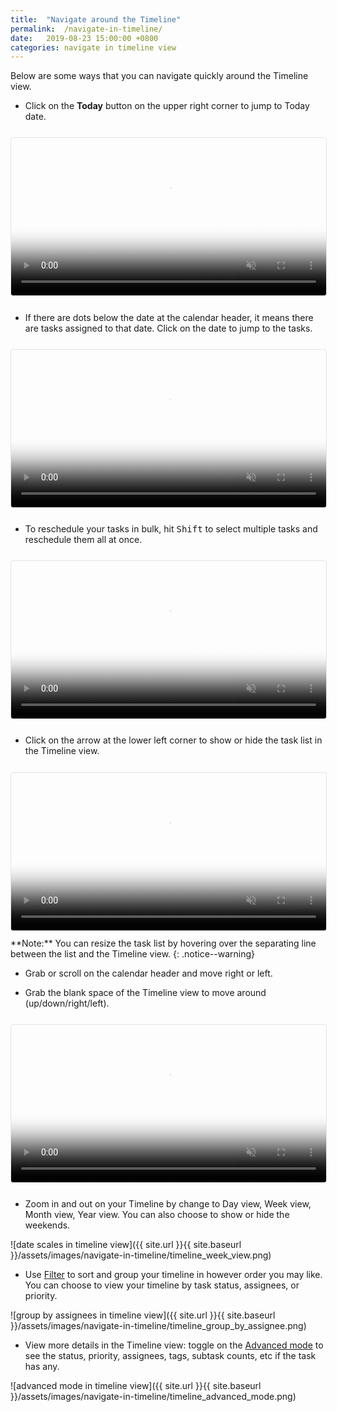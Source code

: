 ```yaml
---
title:  "Navigate around the Timeline"
permalink:  /navigate-in-timeline/
date:   2019-08-23 15:00:00 +0800
categories: navigate in timeline view
---
```


Below are some ways that you can navigate quickly around the Timeline view. 

- Click on the **Today** button on the upper right corner to jump to Today date.
<video muted="" playsinline="" loop="" autoplay="" title="jump to today in timeline view" poster="{{ site.url }}{{ site.baseurl }}/assets/images/navigate-in-timeline/timeline_today.png" style="max-height: 364px; margin: 0 auto; width: 100%; border: 1px solid rgba(0, 0, 0, 0.1); border-radius: 4px; margin: 0.8em 0;">
  <source src="{{ site.url }}{{ site.baseurl }}/assets/images/navigate-in-timeline/timeline_today.mp4" type="video/mp4">
</video>


- If there are dots below the date at the calendar header, it means there are tasks assigned to that date. Click on the date to jump to the tasks. 
<video muted="" playsinline="" loop="" autoplay="" title="jump to the task assigned with a specific date" poster="{{ site.url }}{{ site.baseurl }}/assets/images/navigate-in-timeline/timeline_date_navigation.png" style="max-height: 364px; margin: 0 auto; width: 100%; border: 1px solid rgba(0, 0, 0, 0.1); border-radius: 4px; margin: 0.8em 0;">
  <source src="{{ site.url }}{{ site.baseurl }}/assets/images/navigate-in-timeline/timeline_date_navigation.mp4" type="video/mp4">
</video>



- To reschedule your tasks in bulk, hit <kbd>Shift</kbd> to select multiple tasks and reschedule them all at once. 
<video muted="" playsinline="" loop="" autoplay="" title="reschedule multiple tasks at once in the timeline view" poster="{{ site.url }}{{ site.baseurl }}/assets/images/navigate-in-timeline/timeline_multiple_reshedule.png" style="max-height: 364px; margin: 0 auto; width: 100%; border: 1px solid rgba(0, 0, 0, 0.1); border-radius: 4px; margin: 0.8em 0;">
  <source src="{{ site.url }}{{ site.baseurl }}/assets/images/navigate-in-timeline/timeline_multiple_reshedule.mp4" type="video/mp4">
</video>


- Click on the arrow at the lower left corner to show or hide the task list in the Timeline view.
<video muted="" playsinline="" loop="" autoplay="" title="show or hide the task list in timeline view" poster="{{ site.url }}{{ site.baseurl }}/assets/images/navigate-in-timeline/hide_tasks_list.png" style="max-height: 364px; margin: 0 auto; width: 100%; border: 1px solid rgba(0, 0, 0, 0.1); border-radius: 4px; margin: 0.8em 0;">
  <source src="{{ site.url }}{{ site.baseurl }}/assets/images/navigate-in-timeline/hide_tasks_list.mp4" type="video/mp4">
</video>
**Note:** You can resize the task list by hovering over the separating line between the list and the Timeline view. 
{: .notice--warning}


- Grab or scroll on the calendar header and move right or left. 

- Grab the blank space of the Timeline view to move around (up/down/right/left). 

<video muted="" playsinline="" loop="" autoplay="" title="drag around in the timeline view" poster="{{ site.url }}{{ site.baseurl }}/assets/images/navigate-in-timeline/timeline_scroll.png" style="max-height: 364px; margin: 0 auto; width: 100%; border: 1px solid rgba(0, 0, 0, 0.1); border-radius: 4px; margin: 0.8em 0;">
  <source src="{{ site.url }}{{ site.baseurl }}/assets/images/navigate-in-timeline/timeline_scroll.mp4" type="video/mp4">
</video>


- Zoom in and out on your Timeline by change to Day view, Week view, Month view, Year view. You can also choose to show or hide the weekends. 


![date scales in timeline view]({{ site.url }}{{ site.baseurl }}/assets/images/navigate-in-timeline/timeline_week_view.png)


- Use [Filter](/guide/filter-sort/) to sort and group your timeline in however order you may like. You can choose to view your timeline by task status, assignees, or priority. 


![group by assignees in timeline view]({{ site.url }}{{ site.baseurl }}/assets/images/navigate-in-timeline/timeline_group_by_assignee.png)


- View more details in the Timeline view: toggle on the [Advanced mode](/guide/advanced-mode/) to see the status, priority, assignees, tags, subtask counts, etc if the task has any. 

![advanced mode in timeline view]({{ site.url }}{{ site.baseurl }}/assets/images/navigate-in-timeline/timeline_advanced_mode.png)


